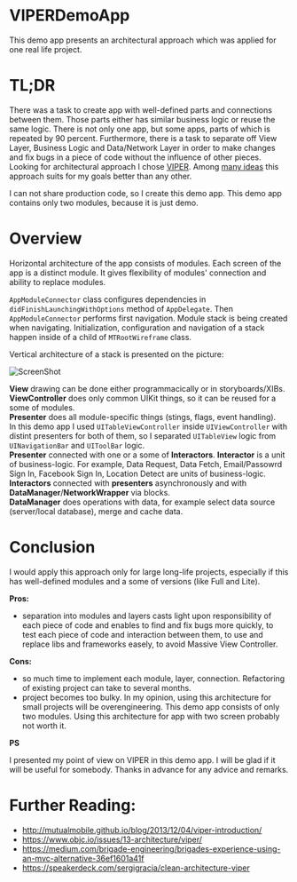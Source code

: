 VIPERDemoApp
====================

This demo app presents an architectural approach which was applied for one real life project. 

TL;DR
====================
There was a task to create app with well-defined parts and connections between them. Those parts either has similar business logic or reuse the same logic. There is not only one app, but some apps, parts of which is repeated by 90 percent. Furthermore, there is a task to separate off View Layer, Business Logic and Data/Network Layer in order to make changes and fix bugs in a piece of code without the influence of other pieces.
Looking for architectural approach I chose [VIPER](https://www.objc.io/issues/13-architecture/viper/). Among [many ideas](http://khanlou.com/2014/03/model-view-whatever/) this approach suits for my goals better than any other.

I can not share production code, so I create this demo app. This demo app contains only two modules, because it is just demo.

Overview
====================

Horizontal architecture of the app consists of modules. Each screen of the app is a distinct module. It gives flexibility of modules' connection and ability to replace modules.

`AppModuleConnector` class configures dependencies in `didFinishLaunchingWithOptions` method of `AppDelegate`. Then `AppModuleConnector` performs first navigation. Module stack is being created when navigating. Initialization, configuration and navigation of a stack happen inside of a child of `MTRootWireframe` class.

Vertical architecture of a stack is presented on the picture:

![ScreenShot](https://cloud.githubusercontent.com/assets/2142832/9882759/23f43bf8-5bf8-11e5-9723-58b91838c2ad.png)

**View** drawing can be done either programmacically or in storyboards/XIBs.<br />
**ViewController** does only common UIKit things, so it can be reused for a some of modules.<br />
**Presenter** does all module-specific things (stings, flags, event handling).<br />
In this demo app I used `UITableViewController` inside `UIViewController` with distint presenters for both of them, so I separated `UITableView` logic from `UINavigationBar` and `UIToolBar` logic.<br />
**Presenter** connected with one or a some of **Interactors**. **Interactor** is a unit of business-logic. For example, Data Request, Data Fetch, Email/Passowrd Sign In, Facebook Sign In, Location Detect are units of business-logic.<br />
**Interactors** connected with **presenters** asynchronously and with **DataManager**/**NetworkWrapper** via blocks.<br />
**DataManager** does operations with data, for example select data source (server/local database), merge and cache data.

Conclusion
====================

I would apply this approach only for large long-life projects, especially if this has well-defined modules and a some of versions (like Full and Lite).

**Pros:**
- separation into modules and layers casts light upon responsibility of each piece of code and enables to find and fix bugs more quickly, to test each piece of code and interaction between them, to use and replace libs and frameworks easely, to avoid Massive View Controller.

**Cons:**
- so much time to implement each module, layer, connection. Refactoring of existing project can take to several months.
- project becomes too bulky. In my opinion, using this architecture for small projects will be overengineering. This demo app consists of only two modules. Using this architecture for app with two screen probably not worth it. 

**PS**

I presented my point of view on VIPER in this demo app. I will be glad if it will be useful for somebody.
Thanks in advance for any advice and remarks.

Further Reading:
====================

- http://mutualmobile.github.io/blog/2013/12/04/viper-introduction/
- https://www.objc.io/issues/13-architecture/viper/
- https://medium.com/brigade-engineering/brigades-experience-using-an-mvc-alternative-36ef1601a41f
- https://speakerdeck.com/sergigracia/clean-architecture-viper
